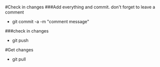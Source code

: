 #Check in changes
###Add everything and commit. don't forget to leave a comment
- git commit -a -m "comment message"

###check in changes
- git push

#Get changes
- git pull

